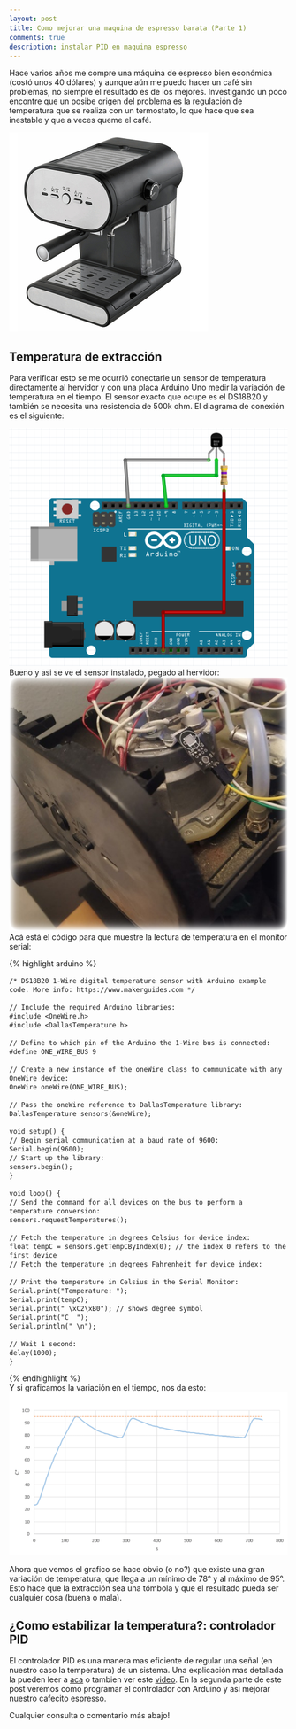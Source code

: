 ```yaml
---
layout: post
title: Como mejorar una maquina de espresso barata (Parte 1)
comments: true
description: instalar PID en maquina espresso
---
```


Hace varios años me compre una máquina de espresso bien económica (costó unos 40 dólares) y aunque aún me puedo hacer un café sin problemas, no siempre el resultado es de los mejores. Investigando un poco encontre que un posibe  origen del problema es la regulación de temperatura que se realiza con un termostato, lo que hace que sea inestable y que a veces queme el café.

![maquina de espresso](/assets/maquina_recco.jpg)


## Temperatura de extracción
Para verificar esto se me ocurrió conectarle un sensor de temperatura directamente al hervidor y con una placa Arduino Uno medir la variación de temperatura en el tiempo. El sensor exacto que ocupe es el DS18B20 y también se necesita una resistencia de 500k ohm. El diagrama de conexión es el siguiente:

![diagrama arduino](/assets/diag1.png)
<br> 
Bueno y asi se ve el sensor instalado, pegado al hervidor:
![sensor instalado](/assets/sensor_en_termo.png)
<br> 
Acá está el código para que muestre la lectura de temperatura en el monitor serial:

{% highlight arduino  %}

    /* DS18B20 1-Wire digital temperature sensor with Arduino example code. More info: https://www.makerguides.com */

    // Include the required Arduino libraries:
    #include <OneWire.h>
    #include <DallasTemperature.h>

    // Define to which pin of the Arduino the 1-Wire bus is connected:
    #define ONE_WIRE_BUS 9

    // Create a new instance of the oneWire class to communicate with any OneWire device:
    OneWire oneWire(ONE_WIRE_BUS);

    // Pass the oneWire reference to DallasTemperature library:
    DallasTemperature sensors(&oneWire);

    void setup() {
    // Begin serial communication at a baud rate of 9600:
    Serial.begin(9600);
    // Start up the library:
    sensors.begin();
    }

    void loop() {
    // Send the command for all devices on the bus to perform a temperature conversion:
    sensors.requestTemperatures();

    // Fetch the temperature in degrees Celsius for device index:
    float tempC = sensors.getTempCByIndex(0); // the index 0 refers to the first device
    // Fetch the temperature in degrees Fahrenheit for device index:

    // Print the temperature in Celsius in the Serial Monitor:
    Serial.print("Temperature: ");
    Serial.print(tempC);
    Serial.print(" \xC2\xB0"); // shows degree symbol
    Serial.print("C  ");
    Serial.println(" \n");

    // Wait 1 second:
    delay(1000);
    }

{% endhighlight %}
<br> 
Y si graficamos la variación en el tiempo, nos da esto:
![grafico temperatura vs tiempo](/assets/temp.png)

Ahora que vemos el grafico se hace obvio (o no?) que existe una gran variación de temperatura, que llega a un mínimo de 78° y al máximo de 95°. Esto hace que la extracción sea una tómbola y que el resultado pueda ser cualquier cosa (buena o mala).

## ¿Como estabilizar la temperatura?: controlador PID
El controlador PID es una manera mas eficiente de regular una señal (en nuestro caso la temperatura) de un sistema. Una explicación mas detallada la pueden leer a  [aca](https://blog.330ohms.com/2021/06/02/que-es-un-control-pid/) o tambien ver este [video](https://www.youtube.com/watch?v=UR0hOmjaHp0).
En la segunda parte de este post veremos como programar el controlador con Arduino y asi mejorar nuestro cafecito espresso.

Cualquier consulta o comentario más abajo!





